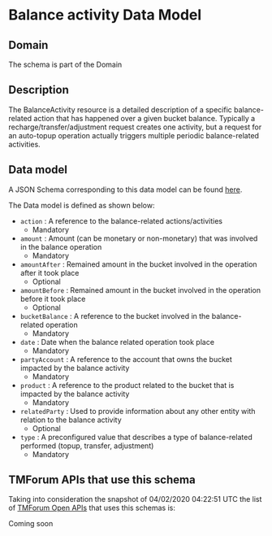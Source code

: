# Balance activity Data Model

## Domain

The  schema is part of the  Domain

## Description

The BalanceActivity resource is a detailed description of a specific balance-related action that has happened over a given bucket balance. Typically a recharge/transfer/adjustment request creates one activity, but a request for an auto-topup operation actually triggers multiple periodic balance-related activities.

## Data model

A JSON Schema corresponding to this data model can be found
[here](https://github.com/tmforum-rand/schemas/blob/candidates/Customer/BalanceActivity.schema.json).

The Data model is defined as shown below:
- `action` : A reference to the balance-related actions/activities
  - Mandatory
- `amount` : Amount (can be monetary or non-monetary) that was involved in the balance operation
  - Mandatory
- `amountAfter` : Remained amount in the bucket involved in the operation after it took place
  - Optional
- `amountBefore` : Remained amount in the bucket involved in the operation before it took place
  - Optional
- `bucketBalance` : A reference to the bucket involved in the balance-related operation
  - Mandatory
- `date` : Date when the balance related operation took place
  - Mandatory
- `partyAccount` : A reference to the account that owns the bucket impacted by the balance activity
  - Mandatory
- `product` : A reference to the product related to the bucket that is impacted by the balance activity
  - Mandatory
- `relatedParty` : Used to provide information about any other entity with relation to the balance activity
  - Optional
- `type` : A preconfigured value that describes a type of balance-related performed (topup, transfer, adjustment)
  - Mandatory




## TMForum APIs that use this schema

Taking into consideration the snapshot of 04/02/2020 04:22:51 UTC the list of [TMForum Open APIs](https://www.tmforum.org/open-apis/) that uses this schemas is:

Coming soon